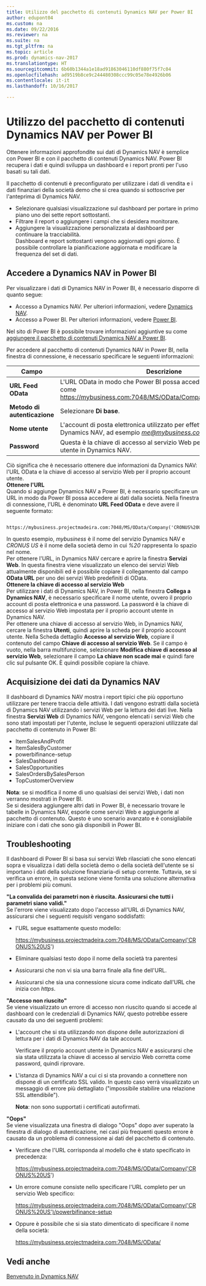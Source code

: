 ```yaml
---
title: Utilizzo del pacchetto di contenuti Dynamics NAV per Power BI
author: edupont04
ms.custom: na
ms.date: 09/22/2016
ms.reviewer: na
ms.suite: na
ms.tgt_pltfrm: na
ms.topic: article
ms.prod: dynamics-nav-2017
ms.translationtype: HT
ms.sourcegitcommit: 6b60b1344a1e18ad91863046110df880f75f7c04
ms.openlocfilehash: ad9519b8ce9c244480308ccc99c05e78e4926b06
ms.contentlocale: it-it
ms.lasthandoff: 10/16/2017

---
```


# <a name="using-the-dynamics-nav-content-pack-for-power-bi"></a>Utilizzo del pacchetto di contenuti Dynamics NAV per Power BI
Ottenere informazioni approfondite sui dati di Dynamics NAV è semplice con Power BI e con il pacchetto di contenuti Dynamics NAV. Power BI recupera i dati e quindi sviluppa un dashboard e i report pronti per l'uso basati su tali dati.  

Il pacchetto di contenuti è preconfigurato per utilizzare i dati di vendita e i dati finanziari della società demo che si crea quando si sottoscrive per l'anteprima di Dynamics NAV.  

- Selezionare qualsiasi visualizzazione sul dashboard per portare in primo piano uno dei sette report sottostanti.  
- Filtrare il report o aggiungere i campi che si desidera monitorare.  
- Aggiungere la visualizzazione personalizzata al dashboard per continuare la tracciabilità.  
Dashboard e report sottostanti vengono aggiornati ogni giorno. È possibile controllare la pianificazione aggiornata e modificare la frequenza del set di dati.  

## <a name="accessing-dynamics-nav-in-power-bi"></a>Accedere a Dynamics NAV in Power BI
Per visualizzare i dati di Dynamics NAV in Power BI, è necessario disporre di quanto segue:  

- Accesso a Dynamics NAV. Per ulteriori informazioni, vedere [Dynamics NAV](http://go.microsoft.com/fwlink/?LinkID=759714).  
- Accesso a Power BI. Per ulteriori informazioni, vedere [Power BI](https://powerbi.microsoft.com).

Nel sito di Power BI è possibile trovare informazioni aggiuntive su come [aggiungere il pacchetto di contenuti Dynamics NAV a Power BI](http://go.microsoft.com/fwlink/?LinkID=760850).  

Per accedere al pacchetto di contenuti Dynamics NAV in Power BI, nella finestra di connessione, è necessario specificare le seguenti informazioni:

| Campo       | Descrizione              |
|-------------|--------------------------|
|**URL Feed OData**|L'URL OData in modo che Power BI possa accedere ai dati della società, come https://mybusiness.com:7048/MS/OData/Company('CRONUS%20US').|
|**Metodo di autenticazione**|Selezionare **Di base**.|
|**Nome utente**|L'account di posta elettronica utilizzato per effettuare l'accesso a Dynamics NAV, ad esempio *me@mybusiness.com*.|
|**Password**|Questa è la chiave di accesso al servizio Web per il proprio account utente in Dynamics NAV.|

Ciò significa che è necessario ottenere due informazioni da Dynamics NAV: l'URL OData e la chiave di accesso al servizio Web per il proprio account utente.  
**Ottenere l'URL**  
Quando si aggiunge Dynamics NAV a Power BI, è necessario specificare un URL in modo da Power BI possa accedere ai dati dalla società. Nella finestra di connessione, l'URL è denominato **URL Feed OData** e deve avere il seguente formato:

         https://mybusiness.projectmadeira.com:7048/MS/OData/Company('CRONUS%20US')  
In questo esempio, *mybusiness* è il nome del servizio Dynamics NAV e *CRONUS US* è il nome della società demo in cui *%20* rappresenta lo spazio nel nome.   
Per ottenere l'URL, in Dynamics NAV cercare e aprire la finestra **Servizi Web**. In questa finestra viene visualizzato un elenco dei servizi Web attualmente disponibili ed è possibile copiare il collegamento dal campo **OData URL** per uno dei servizi Web predefiniti di OData.  
**Ottenere la chiave di accesso al servizio Web**  
Per utilizzare i dati di Dynamics NAV, in Power BI, nella finestra **Collega a Dynamics NAV**, è necessario specificare il nome utente, ovvero il proprio account di posta elettronica e una password. La password è la chiave di accesso al servizio Web impostata per il proprio account utente in Dynamics NAV.  
Per ottenere una chiave di accesso al servizio Web, in Dynamics NAV, cercare la finestra **Utenti**, quindi aprire la scheda per il proprio account utente. Nella Scheda dettaglio **Accesso al servizio Web**, copiare il contenuto del campo **Chiave di accesso al servizio Web**. Se il campo è vuoto, nella barra multifunzione, selezionare **Modifica chiave di accesso al servizio Web**, selezionare il campo **La chiave non scade mai** e quindi fare clic sul pulsante OK. È quindi possibile copiare la chiave.  

## <a name="getting-data-from-dynamics-nav"></a>Acquisizione dei dati da Dynamics NAV
Il dashboard di Dynamics NAV mostra i report tipici che più opportuno utilizzare per tenere traccia delle attività. I dati vengono estratti dalla società di Dynamics NAV utilizzando i servizi Web per la lettura dei dati live. Nella finestra **Servizi Web** di Dynamics NAV, vengono elencati i servizi Web che sono stati impostati per l'utente, incluse le seguenti operazioni utilizzate dal pacchetto di contenuto in Power BI:  

- ItemSalesAndProfit  
- ItemSalesByCustomer  
- powerbifinance-setup  
- SalesDashboard  
- SalesOpportunities  
- SalesOrdersBySalesPerson  
- TopCustomerOverview  

**Nota**: se si modifica il nome di uno qualsiasi dei servizi Web, i dati non verranno mostrati in Power BI.  
Se si desidera aggiungere altri dati in Power BI, è necessario trovare le tabelle in Dynamics NAV, esporle come servizi Web e aggiungerle al pacchetto di contenuto. Questo è uno scenario avanzato e è consigliabile iniziare con i dati che sono già disponibili in Power BI.  

## <a name="troubleshooting"></a>Troubleshooting
Il dashboard di Power BI si basa sui servizi Web rilasciati che sono elencati sopra e visualizza i dati della società demo o della società dell'utente se si importano i dati della soluzione finanziaria-di setup corrente. Tuttavia, se si verifica un errore, in questa sezione viene fornita una soluzione alternativa per i problemi più comuni.  

**"La convalida dei parametri non è riuscita. Assicurarsi che tutti i parametri siano validi."**  
Se l'errore viene visualizzato dopo l'accesso all'URL di Dynamics NAV, assicurarsi che i seguenti requisiti vengano soddisfatti:  

- l'URL segue esattamente questo modello:

    https://mybusiness.projectmadeira.com:7048/MS/OData/Company('CRONUS%20US')  
- Eliminare qualsiasi testo dopo il nome della società tra parentesi  
- Assicurarsi che non vi sia una barra finale alla fine dell'URL.  
- Assicurarsi che sia una connessione sicura come indicato dall'URL che inizia con *https*.  


**"Accesso non riuscito"**  
Se viene visualizzato un errore di accesso non riuscito quando si accede al dashboard con le credenziali di Dynamics NAV, questo potrebbe essere causato da uno dei seguenti problemi:

* L'account che si sta utilizzando non dispone delle autorizzazioni di lettura per i dati di Dynamics NAV da tale account.

    Verificare il proprio account utente in Dynamics NAV e assicurarsi che sia stata utilizzata la chiave di accesso al servizio Web corretta come password, quindi riprovare.  
* L'istanza di Dynamics NAV a cui ci si sta provando a connettere non dispone di un certificato SSL valido. In questo caso verrà visualizzato un messaggio di errore più dettagliato ("impossibile stabilire una relazione SSL attendibile").

    **Nota**: non sono supportati i certificati autofirmati.  


**"Oops"**  
Se viene visualizzata una finestra di dialogo "Oops" dopo aver superato la finestra di dialogo di autenticazione, nei casi più frequenti questo errore è causato da un problema di connessione ai dati del pacchetto di contenuto.

* Verificare che l'URL corrisponda al modello che è stato specificato in precedenza:

    https://mybusiness.projectmadeira.com:7048/MS/OData/Company('CRONUS%20US')  
* Un errore comune consiste nello specificare l'URL completo per un servizio Web specifico:

    https://mybusiness.projectmadeira.com:7048/MS/OData/Company('CRONUS%20US')/powerbifinance-setup  
* Oppure è possibile che si sia stato dimenticato di specificare il nome della società:

    https://mybusiness.projectmadeira.com:7048/MS/OData/  


## <a name="see-also"></a>Vedi anche
[Benvenuto in Dynamics NAV](across-get-started.md)  

